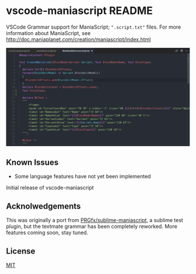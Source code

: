 # vscode-maniascript README

VSCode Grammar support for ManiaScript; `".script.txt"` files.
For more information about ManiaScript, see http://doc.maniaplanet.com/creation/maniascript/index.html

<center><img src="./screenshot.png"/></center>

## Known Issues

- Some language features have not yet been implemented

Initial release of vscode-maniascript

## Acknolwedgements

This was originally a port from [PRGfx/sublime-maniascript](https://github.com/PRGfx/sublime-maniascript), a sublime test plugin, but the textmate grammar has been completely reworked. More features coming soon, stay tuned.

## License

[MIT](./LICENSE)
